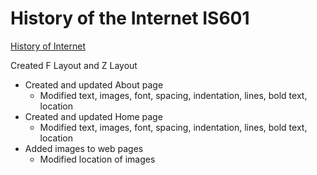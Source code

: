 # History of the Internet IS601
[History of Internet](http://internethistory601.eastus.azurecontainer.io)

Created F Layout and Z Layout
   - Created and updated About page
      - Modified text, images, font, spacing, indentation, lines, bold text, location
   - Created and updated Home page
      - Modified text, images, font, spacing, indentation, lines, bold text, location
   - Added images to web pages
      - Modified location of images
